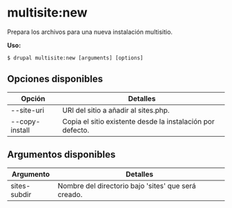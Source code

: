 # multisite:new
Prepara los archivos para una nueva instalación multisitio.

**Uso:**
```
$ drupal multisite:new [arguments] [options]
```

## Opciones disponibles
Opción | Detalles
-------|-------------
--site-uri | URI del sitio a añadir al sites.php.
--copy-install | Copia el sitio existente desde la instalación por defecto.

## Argumentos disponibles
Argumento | Detalles
---------|-------------
sites-subdir | Nombre del directorio bajo 'sites' que será creado.
